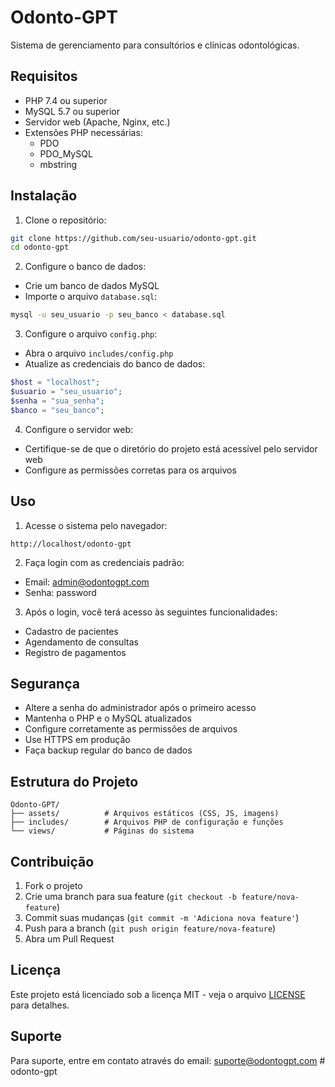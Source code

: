 # Odonto-GPT

Sistema de gerenciamento para consultórios e clínicas odontológicas.

## Requisitos
- PHP 7.4 ou superior
- MySQL 5.7 ou superior
- Servidor web (Apache, Nginx, etc.)
- Extensões PHP necessárias:
  - PDO
  - PDO_MySQL
  - mbstring

## Instalação

1. Clone o repositório:
```bash
git clone https://github.com/seu-usuario/odonto-gpt.git
cd odonto-gpt
```

2. Configure o banco de dados:
- Crie um banco de dados MySQL
- Importe o arquivo `database.sql`:
```bash
mysql -u seu_usuario -p seu_banco < database.sql
```

3. Configure o arquivo `config.php`:
- Abra o arquivo `includes/config.php`
- Atualize as credenciais do banco de dados:
```php
$host = "localhost";
$usuario = "seu_usuario";
$senha = "sua_senha";
$banco = "seu_banco";
```

4. Configure o servidor web:
- Certifique-se de que o diretório do projeto está acessível pelo servidor web
- Configure as permissões corretas para os arquivos

## Uso

1. Acesse o sistema pelo navegador:
```
http://localhost/odonto-gpt
```

2. Faça login com as credenciais padrão:
- Email: admin@odontogpt.com
- Senha: password

3. Após o login, você terá acesso às seguintes funcionalidades:
- Cadastro de pacientes
- Agendamento de consultas
- Registro de pagamentos

## Segurança

- Altere a senha do administrador após o primeiro acesso
- Mantenha o PHP e o MySQL atualizados
- Configure corretamente as permissões de arquivos
- Use HTTPS em produção
- Faça backup regular do banco de dados

## Estrutura do Projeto

```
Odonto-GPT/
├── assets/          # Arquivos estáticos (CSS, JS, imagens)
├── includes/        # Arquivos PHP de configuração e funções
└── views/           # Páginas do sistema
```

## Contribuição

1. Fork o projeto
2. Crie uma branch para sua feature (`git checkout -b feature/nova-feature`)
3. Commit suas mudanças (`git commit -m 'Adiciona nova feature'`)
4. Push para a branch (`git push origin feature/nova-feature`)
5. Abra um Pull Request

## Licença

Este projeto está licenciado sob a licença MIT - veja o arquivo [LICENSE](LICENSE) para detalhes.

## Suporte

Para suporte, entre em contato através do email: suporte@odontogpt.com #   o d o n t o - g p t  
 